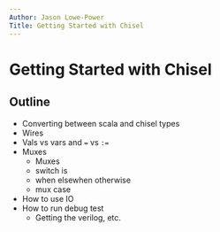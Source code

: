 ```yaml
---
Author: Jason Lowe-Power
Title: Getting Started with Chisel
---
```


# Getting Started with Chisel

## Outline

- Converting between scala and chisel types
- Wires
- Vals vs vars and `=` vs `:=`
- Muxes
  - Muxes
  - switch is
  - when elsewhen otherwise
  - mux case
- How to use IO
- How to run debug test
  - Getting the verilog, etc.


